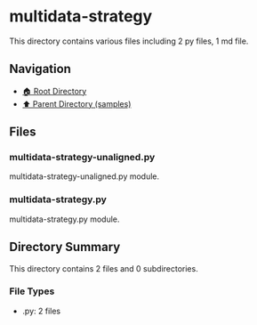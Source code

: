 # multidata-strategy

This directory contains various files including 2 py files, 1 md file.

## Navigation

* [🏠 Root Directory](/samples/multidata-strategy/../samples/multidata-strategy/..README.md)
* [⬆️ Parent Directory (samples)](../README.md)

## Files

### multidata-strategy-unaligned.py

multidata-strategy-unaligned.py module.

### multidata-strategy.py

multidata-strategy.py module.

## Directory Summary

This directory contains 2 files and 0 subdirectories.

### File Types

* .py: 2 files
